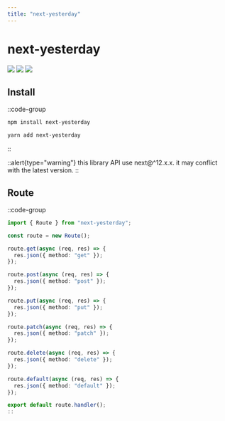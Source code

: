 ```yaml
---
title: "next-yesterday"
---
```


# next-yesterday

<div>
  <a href="http://www.npmjs.com/package/next-yesterday" style="display: inline-block;"><img src="https://img.shields.io/npm/v/next-yesterday" /></a>
  <a href="https://bundlephobia.com/package/next-yesterday" style="display: inline-block;"><img src="https://img.shields.io/bundlephobia/minzip/next-yesterday" /></a>
  <a href="http://www.npmjs.com/package/next-yesterday" style="display: inline-block;"><img src="https://img.shields.io/npm/l/next-yesterday" /></a>
</div>

## Install

::code-group
  ```bash [NPM]
  npm install next-yesterday
  ```
  ```bash [Yarn]
  yarn add next-yesterday
  ```
::

::alert{type="warning"}
this library API use next@^12.x.x. it may conflict with the latest version.
::

## Route

::code-group
  ```typescript [./api/hello.ts]
  import { Route } from "next-yesterday";

  const route = new Route();

  route.get(async (req, res) => {
    res.json({ method: "get" });
  });

  route.post(async (req, res) => {
    res.json({ method: "post" });
  });

  route.put(async (req, res) => {
    res.json({ method: "put" });
  });

  route.patch(async (req, res) => {
    res.json({ method: "patch" });
  });

  route.delete(async (req, res) => {
    res.json({ method: "delete" });
  });

  route.default(async (req, res) => {
    res.json({ method: "default" });
  });

  export default route.handler();
::